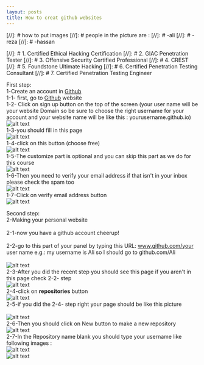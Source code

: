 ```yaml
---
layout: posts
title: How to creat github websites 
---
```

[//]: # how to put images
[//]: # people in the picture are :
[//]: # -ali
[//]: # -reza
[//]: # -hassan

[//]: # 1. Certified Ethical Hacking Certification
[//]: # 2. GIAC Penetration Tester
[//]: # 3. Offensive Security Certified Professional
[//]: # 4. CREST
[//]: # 5. Foundstone Ultimate Hacking
[//]: # 6. Certified Penetration Testing Consultant
[//]: # 7. Certified Penetration Testing Engineer

First step:<br />
1-Create an account in [Github](https://github.com)<br />
    1-1- first, go to [Github](https://github.com) website <br />
    1-2- Click on sign up button on the top of the screen (your user name will be your website Domain so be sure to choose the right username for your account and your website name will be like this : yourusername.github.io)<br /> 
    ![alt text](https://github.com/mahdi-javid/mahdi-javid.github.io/blob/master/assets/images/Capture.PNG?raw=true "Sign up bottom")<br />
    1-3-you should fill in this page<br />
    ![alt text](https://github.com/mahdi-javid/mahdi-javid.github.io/blob/master/assets/images/Capture1.PNG?raw=true "sign up form")<br />
    1-4-click on this button (choose free)<br />
    ![alt text](https://github.com/mahdi-javid/mahdi-javid.github.io/blob/master/assets/images/Capture2.PNG?raw=true "plan")<br />
    1-5-The customize part is optional and you can skip this part as we do for this course<br />
    ![alt text](https://github.com/mahdi-javid/mahdi-javid.github.io/blob/master/assets/images/Capture3.PNG?raw=true "customize part")<br />
    1-6-Then you need to verify your email address if that isn't in your inbox please check the spam too<br />
    ![alt text](https://github.com/mahdi-javid/mahdi-javid.github.io/blob/master/assets/images/Capture4.PNG?raw=true "verifying email1")<br />
    1-7-Click on verify email address button<br />
    ![alt text](https://github.com/mahdi-javid/mahdi-javid.github.io/blob/master/assets/images/Capture5.PNG?raw=true "verifying email2")<br />

Second step:<br />
2-Making your personal website<br />  
    2-1-now you have a github account cheerup!<br />  
    2-2-go to this part of your panel by typing this URL:   www.github.com/your user name
    e.g.: my username is Ali so I should go to github.com/Ali<br />  
      ![alt text](https://github.com/mahdi-javid/mahdi-javid.github.io/blob/master/assets/images/Capture6.PNG?raw=true  "typing URL")<br />
    2-3-After you did the recent step you should see this page if you aren't in this page check 2-2- step<br />
      ![alt text](https://github.com/mahdi-javid/mahdi-javid.github.io/blob/master/assets/images/Capture7.PNG?raw=true "typing URL")<br />
    2-4-click on **repositories** button<br />
      ![alt text](https://github.com/mahdi-javid/mahdi-javid.github.io/blob/master/assets/images/Capture8.PNG?raw=true "clicking on repositories1")<br />
    2-5-if you did the 2-4- step right your page should be like this picture<br />  
      ![alt text](https://github.com/mahdi-javid/mahdi-javid.github.io/blob/master/assets/images/Capture9.PNG?raw=true "clicking on repositories2")<br />
    2-6-Then you should click on New button to make a new repository<br />
      ![alt text](https://github.com/mahdi-javid/mahdi-javid.github.io/blob/master/assets/images/Capture10.PNG?raw=true "making new repository1")<br />
    2-7-In the Repository name blank you should type your username like following images :<br />
      ![alt text](https://github.com/mahdi-javid/mahdi-javid.github.io/blob/master/assets/images/Capture12.PNG?raw=true "making new repository2")<br />
      ![alt text](https://github.com/mahdi-javid/mahdi-javid.github.io/blob/master/assets/images/Capture11.PNG?raw=true "making new repository3")<br />



